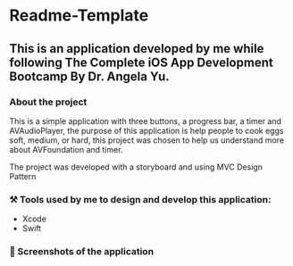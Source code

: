 # Readme-Template

## This is an application developed by me while following The Complete iOS App Development Bootcamp By Dr. Angela Yu.

### About the project 

This is a simple application with three buttons, a progress bar, a timer and AVAudioPlayer, the purpose of this application is help people to cook eggs soft, medium, or hard, this project was chosen to help us understand more about AVFoundation and timer.

The project was developed with a storyboard and using MVC Design Pattern

### ⚒️ Tools used by me to design and develop this application:

- Xcode 
- Swift

### 📸 Screenshots of the application
